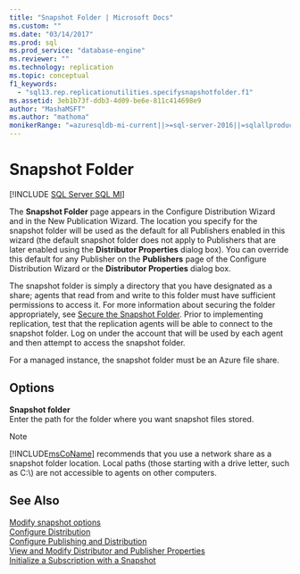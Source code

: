 ```yaml
---
title: "Snapshot Folder | Microsoft Docs"
ms.custom: ""
ms.date: "03/14/2017"
ms.prod: sql
ms.prod_service: "database-engine"
ms.reviewer: ""
ms.technology: replication
ms.topic: conceptual
f1_keywords: 
  - "sql13.rep.replicationutilities.specifysnapshotfolder.f1"
ms.assetid: 3eb1b73f-ddb3-4d09-be6e-811c414698e9
author: "MashaMSFT"
ms.author: "mathoma"
monikerRange: "=azuresqldb-mi-current||>=sql-server-2016||=sqlallproducts-allversions"
---
```

# Snapshot Folder
[!INCLUDE [SQL Server SQL MI](../../includes/applies-to-version/sql-asdbmi.md)]

The **Snapshot Folder** page appears in the Configure Distribution Wizard and in the New Publication Wizard. The location you specify for the snapshot folder will be used as the default for all Publishers enabled in this wizard (the default snapshot folder does not apply to Publishers that are later enabled using the **Distributor Properties** dialog box). You can override this default for any Publisher on the **Publishers** page of the Configure Distribution Wizard or the **Distributor Properties** dialog box.  
  
The snapshot folder is simply a directory that you have designated as a share; agents that read from and write to this folder must have sufficient permissions to access it. For more information about securing the folder appropriately, see [Secure the Snapshot Folder](../../relational-databases/replication/security/secure-the-snapshot-folder.md). Prior to implementing replication, test that the replication agents will be able to connect to the snapshot folder. Log on under the account that will be used by each agent and then attempt to access the snapshot folder.  

For a managed instance, the snapshot folder must be an Azure file share. 
  
## Options  
 **Snapshot folder**  
 Enter the path for the folder where you want snapshot files stored.  
  
> [!NOTE]  
> [!INCLUDE[msCoName](../../includes/msconame-md.md)] recommends that you use a network share as a snapshot folder location. Local paths (those starting with a drive letter, such as C:\\) are not accessible to agents on other computers.  
  
## See Also  
 [Modify snapshot options](../../relational-databases/replication/snapshot-options.md)   
 [Configure Distribution](../../relational-databases/replication/configure-distribution.md)   
 [Configure Publishing and Distribution](../../relational-databases/replication/configure-publishing-and-distribution.md)   
 [View and Modify Distributor and Publisher Properties](../../relational-databases/replication/view-and-modify-distributor-and-publisher-properties.md)   
 [Initialize a Subscription with a Snapshot](../../relational-databases/replication/initialize-a-subscription-with-a-snapshot.md)  
  
  
